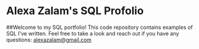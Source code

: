 # Alexa Zalam's SQL Profolio
##Welcome to my SQL portfolio! This code repository contains examples of SQL I've written. Feel free to take a look and reach out if you have any questions: alexazalam@gmail.com
